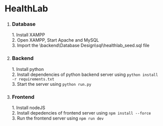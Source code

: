 # HealthLab
<ol>
<li>
  <h3>Database</h3> 
  1. Install XAMPP <br>
  2. Open XAMPP, Start Apache and MySQL <br>
  3. Import the \backend\Database Design\sql\healthlab_seed.sql file 
</li>
<li>
  <h3>Backend</h3>
  1. Install python <br>
  2. Install dependencies of python backend server using <code>python install -r requirements.txt </code> <br>
  3. Start the server using <code>python run.py</code> <br>
</li>
<li>
  <h3>Frontend</h3>
  1. Install nodeJS <br>
  2. Install depedencies of frontend server using <code>npm install --force </code> <br>
  3. Run the frontend server using <code>npm run dev</code> <br>
</li>
</ol>

